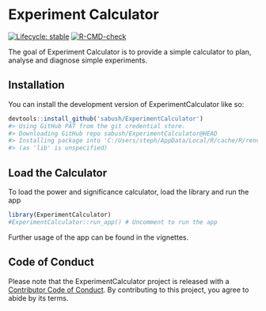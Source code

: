 
<!-- README.md is generated from README.Rmd. Please edit that file -->

# Experiment Calculator

<!-- badges: start -->

[![Lifecycle:
stable](https://img.shields.io/badge/lifecycle-stable-brightgreen.svg)](https://lifecycle.r-lib.org/articles/stages.html#stable)
[![R-CMD-check](https://github.com/sabush/ExperimentCalculator/actions/workflows/R-CMD-check.yaml/badge.svg)](https://github.com/sabush/ExperimentCalculator/actions/workflows/R-CMD-check.yaml)
<!-- badges: end -->

The goal of Experiment Calculator is to provide a simple calculator to
plan, analyse and diagnose simple experiments.

## Installation

You can install the development version of ExperimentCalculator like so:

``` r
devtools::install_github('sabush/ExperimentCalculator')
#> Using GitHub PAT from the git credential store.
#> Downloading GitHub repo sabush/ExperimentCalculator@HEAD
#> Installing package into 'C:/Users/steph/AppData/Local/R/cache/R/renv/library/ExperimentCalculator-50fb6c6f/R-4.2/x86_64-w64-mingw32'
#> (as 'lib' is unspecified)
```

## Load the Calculator

To load the power and significance calculator, load the library and run
the app

``` r
library(ExperimentCalculator)
#ExperimentCalculator::run_app() # Uncomment to run the app
```

Further usage of the app can be found in the vignettes.

## Code of Conduct

Please note that the ExperimentCalculator project is released with a
[Contributor Code of
Conduct](https://contributor-covenant.org/version/2/1/CODE_OF_CONDUCT.html).
By contributing to this project, you agree to abide by its terms.
